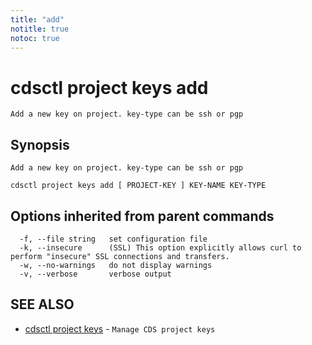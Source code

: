 ```yaml
---
title: "add"
notitle: true
notoc: true
---
```

# cdsctl project keys add

`Add a new key on project. key-type can be ssh or pgp`

## Synopsis

`Add a new key on project. key-type can be ssh or pgp`

```
cdsctl project keys add [ PROJECT-KEY ] KEY-NAME KEY-TYPE
```

## Options inherited from parent commands

```
  -f, --file string   set configuration file
  -k, --insecure      (SSL) This option explicitly allows curl to perform "insecure" SSL connections and transfers.
  -w, --no-warnings   do not display warnings
  -v, --verbose       verbose output
```

## SEE ALSO

* [cdsctl project keys](/docs/components/cdsctl/project/keys/)	 - `Manage CDS project keys`


